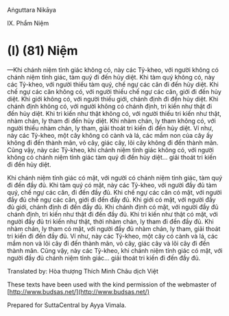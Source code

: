 Aṅguttara Nikāya

IX. Phẩm Niệm

# (I) (81) Niệm

—Khi chánh niệm tỉnh giác không có, này các Tỷ-kheo, với người không có chánh niệm tỉnh giác, tàm quý đi đến hủy diệt. Khi tàm quý không có, này các Tỷ-kheo, với người thiếu tàm quý, chế ngự các căn đi đến hủy diệt. Khi chế ngự các căn không có, với người thiếu chế ngự các căn, giới đi đến hủy diệt. Khi giới không có, với người thiếu giới, chánh định đi đến hủy diệt. Khi chánh định không có, với người không có chánh định, tri kiến như thật đi đến hủy diệt. Khi tri kiến như thật không có, với người thiếu tri kiến như thật, nhàm chán, ly tham đi đến hủy diệt. Khi nhàm chán, ly tham không có, với người thiếu nhàm chán, ly tham, giải thoát tri kiến đi đến hủy diệt. Ví như, này các Tỷ-kheo, một cây không có cành và lá, các mầm non của cây ấy không đi đến thành mãn, vỏ cây, giác cây, lõi cây không đi đến thành mãn. Cũng vậy, này các Tỷ-kheo, khi chánh niệm tỉnh giác không có, với người không có chánh niệm tỉnh giác tàm quý đi đến hủy diệt... giải thoát tri kiến đi đến hủy diệt.

Khi chánh niệm tỉnh giác có mặt, với người có chánh niệm tỉnh giác, tàm quý đi đến đầy đủ. Khi tàm quý có mặt, này các Tỷ-kheo, với người đầy đủ tàm quý, chế ngự các căn, đi đến đầy đủ. Khi chế ngự các căn có mặt, với người đầy đủ chế ngự các căn, giới đi đến đầy đủ. Khi giới có mặt, với người đầy đủ giới, chánh định đi đến đầy đủ. Khi chánh định có mặt, với người đầy đủ chánh định, tri kiến như thật đi đến đầy đủ. Khi tri kiến như thật có mặt, với người đầy đủ tri kiến như thật, thời nhàm chán, ly tham đi đến đầy đủ. Khi nhàm chán, ly tham có mặt, với người đầy đủ nhàm chán, ly tham, giải thoát tri kiến đi đến đầy đủ. Ví như, này các Tỷ-kheo, một cây có cành và lá, các mầm non và lõi cây đi đến thành mãn, vỏ cây, giác cây và lõi cây đi đến thành mãn. Cũng vậy, này các Tỷ-kheo, khi chánh niệm tỉnh giác có mặt, với người đầy đủ chánh niệm tỉnh giác... giải thoát tri kiến đi đến đầy đủ.

Translated by: Hòa thượng Thích Minh Châu dịch Việt

These texts have been used with the kind permission of the webmaster of [http://www.budsas.net/](http://www.budsas.net/)

Prepared for SuttaCentral by Ayya Vimala.